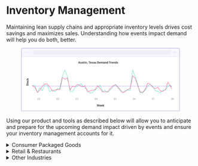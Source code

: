 # Inventory Management

Maintaining lean supply chains and appropriate inventory levels drives cost savings and maximizes sales. Understanding how events impact demand will help you do both, better.&#x20;

<figure><img src="../../.gitbook/assets/stock per week tutorial example.png" alt=""><figcaption></figcaption></figure>

Using our product and tools as described below will allow you to anticipate and prepare for the upcoming demand impact driven by events and ensure your inventory management accounts for it.

<details>

<summary>Consumer Packaged Goods</summary>

To implement PredictHQ data to manage inventory for your consumer packaged goods business, review the options below:

* **No code:** Use Control Center, the PredictHQ web application, to unlock demand data weeks and months in advance to inform your inventory updates. [Read more](https://www.predicthq.com/support/see-total-daily-event-impact-in-control-center) about Event Trends.
* **Business Intelligence (BI) tools:** Integrate PredictHQ data with your Power BI or Tableau (or other analytics tool) inventory management workflows. See the [Power BI Tutorial ](../guides/tutorials/using-event-data-in-power-bi.md)and [Tableau Tutorial](../guides/tutorials/using-event-data-in-tableau.md).
* **Load event data to your warehouse:** Take PredictHQ API data and load it into a data warehouse. [Read tutorial](../guides/tutorials/loading-event-data-into-a-data-warehouse.md).
* **Machine learning models:** Automatically and dynamically update your inventory management by integrating PredictHQ data directly into your demand forecasting models. [Read tutorial. ](../guides/tutorials/improving-demand-forecasting-models-with-event-features.md)

**Getting Started**

1. Quick [filters](../guides/industry-specific-event-filters.md) for consumer packaged goods:
   1. Relevant Event Categories: `public holidays`, `performing-arts`, `conferences`, `conferences`, `community`
   2. Location Type: `City`
   3. Minimum PHQ Rank: 30

**Example in Practice**

In 2023, PredictHQ recorded 49,574 festivals, 76,498 conferences, and 1,195 public holidays and observances in the United States. The cumulative impact of these events on businesses is huge.

Festivals draw large crowds, boosting sales of products like bottled water, energy drinks, sunscreen, and ready-to-eat foods at local stores. Conferences attract professionals and tourists, increasing demand for quick meals, bottled beverages, and personal care products, among other items. Holidays typically spike demand for specific consumer goods like beverages, snacks, and festive decorations.

Incorporating event data into your demand forecasting significantly improves prediction accuracy and helps you effectively manage fluctuations driven by events.

</details>

<details>

<summary>Retail &#x26; Restaurants</summary>

To implement PredictHQ data to manage inventory for your retail or restaurant business, review the options below:

* **No code:** Use Control Center, the PredictHQ web application, to unlock demand data weeks and months in advance to inform your inventory updates. [Read more](https://www.predicthq.com/support/see-total-daily-event-impact-in-control-center) about Event Trends.
* **Business Intelligence (BI) tools:** Integrate PredictHQ data with your Power BI or Tableau (or other analytics tool) inventory management workflows. See the [Power BI Tutorial ](../guides/tutorials/using-event-data-in-power-bi.md)and [Tableau Tutorial](../guides/tutorials/using-event-data-in-tableau.md).
* **Load event data to your warehouse:** Take PredictHQ API data and load it into a data warehouse. [Read tutorial](../guides/tutorials/loading-event-data-into-a-data-warehouse.md).
* **Machine learning models:** Automatically and dynamically update your inventory management by integrating PredictHQ data directly into your demand forecasting models. [Read tutorial. ](../guides/tutorials/improving-demand-forecasting-models-with-event-features.md)

**Getting Started**

1. Quick [filters](../guides/industry-specific-event-filters.md) for retail and restaurants:
   1. Relevant Event Categories: `public holidays`, `performing-arts`, `community`, `conferences`, `festivals`
   2. Location Type: `Center Point & Radius`
   3. Minimum PHQ Rank: 50

**Example in Practice**

Whether you are looking after health and pharmaceutical products, food and beverage supply chains, retail store inventory, or other sectors, event data can enhance inventory prediction and management.

For example, pizza stores in New Jersey see a 50% drop in demand when the New Jersey Devils play about 2 miles away, likely due to these events drawing away potential customers, reducing in-store purchases. Similarly, a restaurant chain in London experienced a 25% increase in demand when two major sports events were taking place nearby and attracted a combined attendance of over 50,000. These instances demonstrate how event data can inform strategic inventory decisions.

</details>

<details>

<summary>Other Industries</summary>

To implement PredictHQ data to manage inventory for your business, review the options below:

* **No code:** Use Control Center, the PredictHQ web application, to unlock demand data weeks and months in advance to inform your inventory updates. [Read more](https://www.predicthq.com/support/see-total-daily-event-impact-in-control-center) about Event Trends.
* **Business Intelligence (BI) tools:** Integrate PredictHQ data with your Power BI or Tableau (or other analytics tool) inventory management workflows. See the [Power BI Tutorial ](../guides/tutorials/using-event-data-in-power-bi.md)and [Tableau Tutorial](../guides/tutorials/using-event-data-in-tableau.md).
* **Load event data to your warehouse:** Take PredictHQ API data and load it into a data warehouse. [Read tutorial](../guides/tutorials/loading-event-data-into-a-data-warehouse.md).
* **Machine learning models:** Automatically and dynamically update your inventory management by integrating PredictHQ data directly into your demand forecasting models. [Read tutorial. ](../guides/tutorials/improving-demand-forecasting-models-with-event-features.md)

</details>
